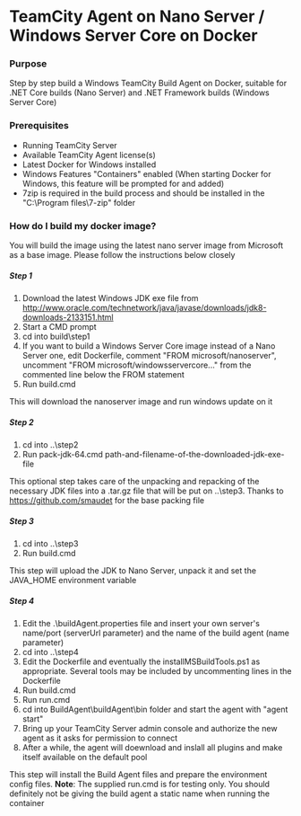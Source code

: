 # TeamCity Agent on Nano Server / Windows Server Core on Docker

### Purpose
Step by step build a Windows TeamCity Build Agent on Docker, suitable for .NET Core builds (Nano Server) and .NET Framework builds (Windows Server Core)

### Prerequisites
* Running TeamCity Server
* Available TeamCity Agent license(s)
* Latest Docker for Windows installed
* Windows Features "Containers" enabled (When starting Docker for Windows, this feature will be prompted for and added)
* 7zip is required in the build process and should be installed in the "C:\Program files\7-zip" folder

### How do I build my docker image?
You will build the image using the latest nano server image from Microsoft as a base image. Please follow the instructions below closely

##### Step 1
1. Download the latest Windows JDK exe file from http://www.oracle.com/technetwork/java/javase/downloads/jdk8-downloads-2133151.html
2. Start a CMD prompt
3. cd into build\step1
4. If you want to build a Windows Server Core image instead of a Nano Server one, edit Dockerfile, comment "FROM microsoft/nanoserver", uncomment "FROM microsoft/windowsservercore..." from the commented line below the FROM statement
5. Run build.cmd

This will download the nanoserver image and run windows update on it
##### Step 2
1. cd into ..\step2
2. Run pack-jdk-64.cmd path-and-filename-of-the-downloaded-jdk-exe-file

This optional step takes care of the unpacking and repacking of the necessary JDK files into a .tar.gz file that will be put on ..\step3. Thanks to https://github.com/smaudet for the base packing file
##### Step 3
1. cd into ..\step3
2. Run build.cmd

This step will upload the JDK to Nano Server, unpack it and set the JAVA_HOME environment variable
##### Step 4
1. Edit the .\buildAgent.properties file and insert your own server's name/port (serverUrl parameter) and the name of the build agent (name parameter)
2. cd into ..\step4
3. Edit the Dockerfile and eventually the installMSBuildTools.ps1 as appropriate. Several tools may be included by uncommenting lines in the Dockerfile
4. Run build.cmd
5. Run run.cmd
6. cd into BuildAgent\buildAgent\bin folder and start the agent with "agent start"
7. Bring up your TeamCity Server admin console and authorize the new agent as it asks for permission to connect
8. After a while, the agent will doewnload and inslall all plugins and make itself available on the default pool

This step will install the Build Agent files and prepare the environment config files. **Note**: The supplied run.cmd is for testing only. You should definitely not be giving the build agent a static name when running the container
